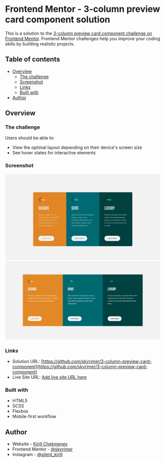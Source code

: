 # Frontend Mentor - 3-column preview card component solution

This is a solution to the [3-column preview card component challenge on Frontend Mentor](https://www.frontendmentor.io/challenges/3column-preview-card-component-pH92eAR2-). Frontend Mentor challenges help you improve your coding skills by building realistic projects. 

## Table of contents

- [Overview](#overview)
  - [The challenge](#the-challenge)
  - [Screenshot](#screenshot)
  - [Links](#links)
  - [Built with](#built-with)
- [Author](#author)

## Overview

### The challenge

Users should be able to:

- View the optimal layout depending on their device's screen size
- See hover states for interactive elements

### Screenshot
![](./design/desktop-design.jpg)
![](./screenshot.png)

### Links

- Solution URL: [https://github.com/skyrimer/3-column-preview-card-component](https://github.com/skyrimer/3-column-preview-card-component)
- Live Site URL: [Add live site URL here](https://your-live-site-url.com)

### Built with

- HTML5
- SCSS
- Flexbox
- Mobile-first workflow
## Author

- Website - [Kirill Chekmenev](https://xenodochial-clarke-834e2f.netlify.app)
- Frontend Mentor - [@skyrimer](https://www.frontendmentor.io/profile/skyrimer)
- Instagram - [@silent_kirill](https://www.instagram.com/silent_kirill/)
